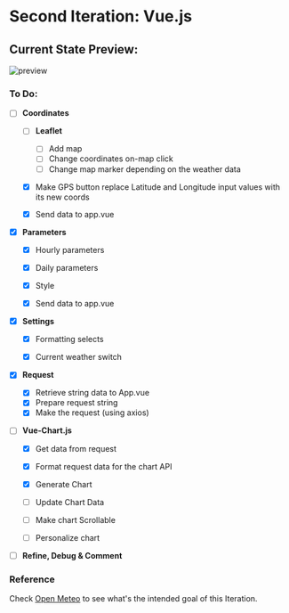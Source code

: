 # Second Iteration: Vue.js

## Current State Preview: 

![preview](https://i.imgur.com/B1Ecuwh.png)

### To Do:

- [ ] **Coordinates**
   - [ ] **Leaflet**
     - [ ] Add map
     - [ ] Change coordinates on-map click
     - [ ] Change map marker depending on the weather data
   - [x] Make GPS button replace Latitude and Longitude input values with its new coords
   - [x] Send data to app.vue


- [x] **Parameters**
  - [x] Hourly parameters
  - [x] Daily parameters
  - [x] Style
  - [x] Send data to app.vue


- [X] **Settings**
  - [X] Formatting selects
  - [X] Current weather switch


- [X] **Request**
  - [X] Retrieve string data to App.vue
  - [X] Prepare request string
  - [x] Make the request (using axios)

- [ ] **Vue-Chart.js**
  - [X] Get data from request
  - [X] Format request data for the chart API
  - [X] Generate Chart
  - [ ] Update Chart Data
  - [ ] Make chart Scrollable
  - [ ] Personalize chart

    
- [ ] **Refine, Debug & Comment**

    
### Reference
Check [Open Meteo](https://open-meteo.com/en/docs#api-documentation) to see what's the intended goal of this Iteration.
